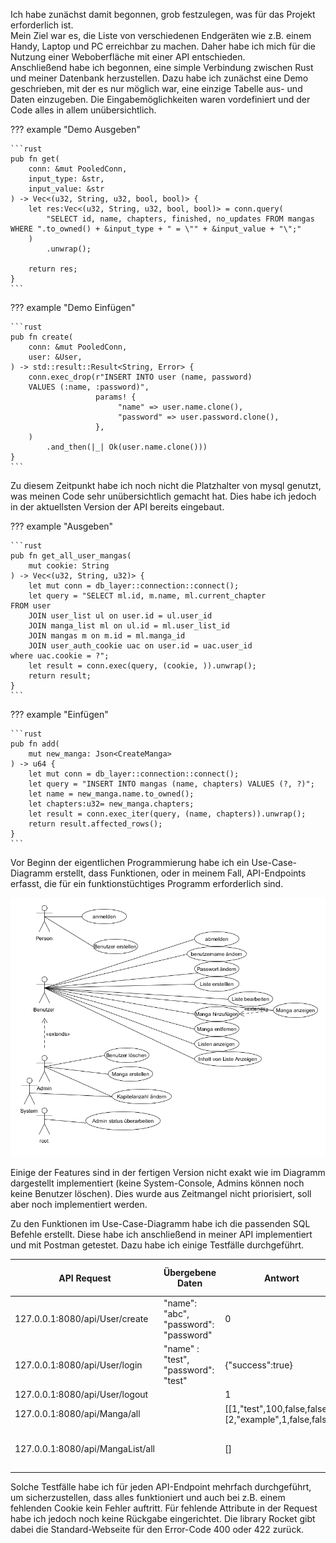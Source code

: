 Ich habe zunächst damit begonnen, grob festzulegen, was für das Projekt erforderlich ist.  
Mein Ziel war es, die Liste von verschiedenen Endgeräten wie z.B. einem Handy, Laptop und PC erreichbar zu machen. Daher habe ich mich für die Nutzung einer Weboberfläche mit einer API entschieden.  
Anschließend habe ich begonnen, eine simple Verbindung zwischen Rust und meiner Datenbank herzustellen.
Dazu habe ich zunächst eine Demo geschrieben, mit der es nur möglich war, eine einzige Tabelle aus- und Daten einzugeben. Die Eingabemöglichkeiten waren vordefiniert und der Code alles in allem unübersichtlich.

??? example "Demo Ausgeben"

    ```rust
    pub fn get(
        conn: &mut PooledConn,
        input_type: &str,
        input_value: &str
    ) -> Vec<(u32, String, u32, bool, bool)> {
        let res:Vec<(u32, String, u32, bool, bool)> = conn.query(
            "SELECT id, name, chapters, finished, no_updates FROM mangas WHERE ".to_owned() + &input_type + " = \"" + &input_value + "\";"
        )
            .unwrap();
    
        return res;
    }
    ```

??? example "Demo Einfügen"

    ```rust
    pub fn create(
        conn: &mut PooledConn,
        user: &User,
    ) -> std::result::Result<String, Error> {
        conn.exec_drop(r"INSERT INTO user (name, password)
        VALUES (:name, :password)",
                       params! {
                            "name" => user.name.clone(),
                            "password" => user.password.clone(),
                       },
        )
            .and_then(|_| Ok(user.name.clone()))
    }
    ```

Zu diesem Zeitpunkt habe ich noch nicht die Platzhalter von mysql genutzt, was meinen Code sehr unübersichtlich gemacht hat. Dies habe ich jedoch in der aktuellsten Version der
API bereits eingebaut.

??? example "Ausgeben"
    
    ```rust
    pub fn get_all_user_mangas(
        mut cookie: String
    ) -> Vec<(u32, String, u32)> {
        let mut conn = db_layer::connection::connect();
        let query = "SELECT ml.id, m.name, ml.current_chapter
    FROM user
        JOIN user_list ul on user.id = ul.user_id
        JOIN manga_list ml on ul.id = ml.user_list_id
        JOIN mangas m on m.id = ml.manga_id
        JOIN user_auth_cookie uac on user.id = uac.user_id
    where uac.cookie = ?";
        let result = conn.exec(query, (cookie, )).unwrap();
        return result;
    }
    ```
??? example "Einfügen"

    ```rust
    pub fn add(
        mut new_manga: Json<CreateManga>
    ) -> u64 {
        let mut conn = db_layer::connection::connect();
        let query = "INSERT INTO mangas (name, chapters) VALUES (?, ?)";
        let name = new_manga.name.to_owned();
        let chapters:u32= new_manga.chapters;
        let result = conn.exec_iter(query, (name, chapters)).unwrap();
        return result.affected_rows();
    }
    ```

Vor Beginn der eigentlichen Programmierung habe ich ein Use-Case-Diagramm erstellt, dass Funktionen, oder in meinem Fall, API-Endpoints erfasst, die für ein funktionstüchtiges Programm erforderlich sind.

![Use Case](img/MangaList%20Use%20Case.png)

Einige der Features sind in der fertigen Version nicht exakt wie im Diagramm dargestellt implementiert (keine System-Console, Admins können noch keine Benutzer löschen). Dies wurde aus Zeitmangel nicht 
priorisiert, soll aber noch implementiert werden.

Zu den Funktionen im Use-Case-Diagramm habe ich die passenden SQL Befehle erstellt. Diese habe ich anschließend in meiner API implementiert und mit Postman getestet. Dazu habe ich 
einige Testfälle durchgeführt.

| API Request                      | Übergebene Daten                      | Antwort                                                  | Andere entscheidende Faktoren                   |
|----------------------------------|---------------------------------------|----------------------------------------------------------|-------------------------------------------------|
| 127.0.0.1:8080/api/User/create   | "name": "abc", "password": "password" | 0                                                        | Nicht als Admin angemeldet                      |
| 127.0.0.1:8080/api/User/login    | "name" : "test", "password": "test"   | {"success":true}                                         | Account existiert                               |
| 127.0.0.1:8080/api/User/logout   |                                       | 1                                                        |                                                 |
| 127.0.0.1:8080/api/Manga/all     |                                       | [[1,"test",100,false,false],[2,"example",1,false,false]] |                                                 |
| 127.0.0.1:8080/api/MangaList/all |                                       | []                                                       | Keine Listen auf auf dem Account test vorhanden |


Solche Testfälle habe ich für jeden API-Endpoint mehrfach durchgeführt, um sicherzustellen, dass alles funktioniert und auch bei z.B. einem fehlenden Cookie kein Fehler auftritt. Für 
fehlende Attribute in der Request habe ich jedoch noch keine Rückgabe eingerichtet. Die library Rocket gibt dabei die Standard-Webseite für den Error-Code 400 oder 422 zurück.